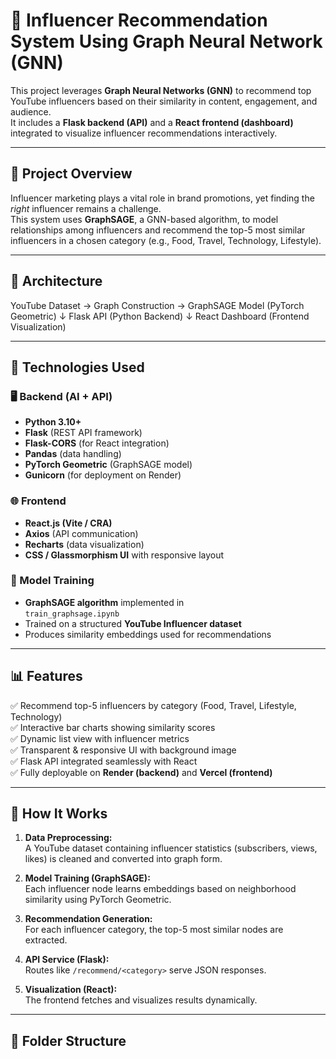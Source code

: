 # 🎥 Influencer Recommendation System Using Graph Neural Network (GNN)

This project leverages **Graph Neural Networks (GNN)** to recommend top YouTube influencers based on their similarity in content, engagement, and audience.  
It includes a **Flask backend (API)** and a **React frontend (dashboard)** integrated to visualize influencer recommendations interactively.

---

## 🚀 Project Overview

Influencer marketing plays a vital role in brand promotions, yet finding the *right* influencer remains a challenge.  
This system uses **GraphSAGE**, a GNN-based algorithm, to model relationships among influencers and recommend the top-5 most similar influencers in a chosen category (e.g., Food, Travel, Technology, Lifestyle).

---

## 🧩 Architecture

YouTube Dataset → Graph Construction → GraphSAGE Model (PyTorch Geometric)
↓
Flask API (Python Backend)
↓
React Dashboard (Frontend Visualization)


---

## 🧠 Technologies Used

### 🖥 Backend (AI + API)
- **Python 3.10+**
- **Flask** (REST API framework)
- **Flask-CORS** (for React integration)
- **Pandas** (data handling)
- **PyTorch Geometric** (GraphSAGE model)
- **Gunicorn** (for deployment on Render)

### 🌐 Frontend
- **React.js (Vite / CRA)**
- **Axios** (API communication)
- **Recharts** (data visualization)
- **CSS / Glassmorphism UI** with responsive layout

### 🧮 Model Training
- **GraphSAGE algorithm** implemented in  
  `train_graphsage.ipynb`
- Trained on a structured **YouTube Influencer dataset**
- Produces similarity embeddings used for recommendations

---

## 📊 Features

✅ Recommend top-5 influencers by category (Food, Travel, Lifestyle, Technology)  
✅ Interactive bar charts showing similarity scores  
✅ Dynamic list view with influencer metrics  
✅ Transparent & responsive UI with background image  
✅ Flask API integrated seamlessly with React  
✅ Fully deployable on **Render (backend)** and **Vercel (frontend)**

---

## 🧠 How It Works

1. **Data Preprocessing:**  
   A YouTube dataset containing influencer statistics (subscribers, views, likes) is cleaned and converted into graph form.

2. **Model Training (GraphSAGE):**  
   Each influencer node learns embeddings based on neighborhood similarity using PyTorch Geometric.

3. **Recommendation Generation:**  
   For each influencer category, the top-5 most similar nodes are extracted.

4. **API Service (Flask):**  
   Routes like `/recommend/<category>` serve JSON responses.

5. **Visualization (React):**  
   The frontend fetches and visualizes results dynamically.

---

## 🔧 Folder Structure

